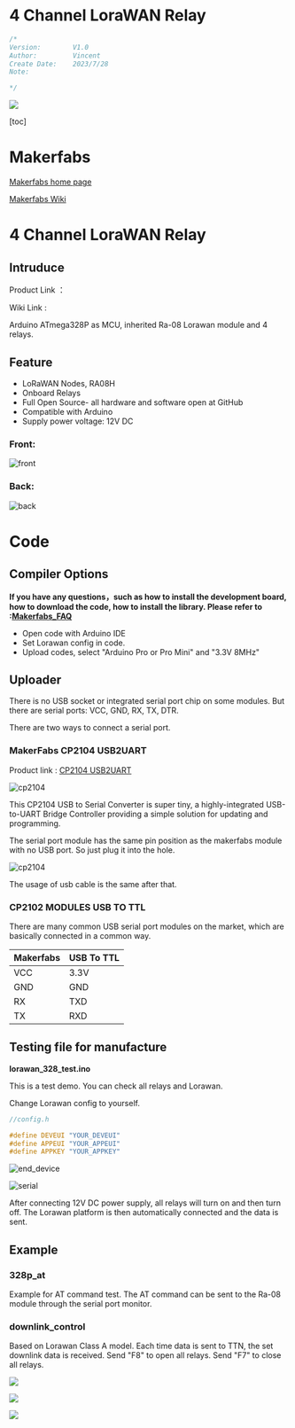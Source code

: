 #  4 Channel LoraWAN Relay



```c++
/*
Version:		V1.0
Author:			Vincent
Create Date:	2023/7/28
Note:

*/
```
![](md_pic/main.jpg)


[toc]

# Makerfabs

[Makerfabs home page](https://www.makerfabs.com/)

[Makerfabs Wiki](https://wiki.makerfabs.com/)



# 4 Channel LoraWAN Relay
## Intruduce

Product Link ：[]() 

Wiki Link : []()

Arduino ATmega328P as MCU, inherited Ra-08 Lorawan module and 4 relays.


## Feature

- LoRaWAN Nodes, RA08H
- Onboard Relays
- Full Open Source- all hardware and software open at GitHub
- Compatible with Arduino
- Supply power voltage: 12V DC




### Front:

![front](md_pic/front.jpg)

### Back:
![back](md_pic/back.jpg)


# Code

## Compiler Options

**If you have any questions，such as how to install the development board, how to download the code, how to install the library. Please refer to :[Makerfabs_FAQ](https://github.com/Makerfabs/Makerfabs_FAQ)**

- Open code with Arduino IDE
- Set Lorawan config in code.
- Upload codes, select "Arduino Pro or Pro Mini" and "3.3V 8MHz"

## Uploader

There is no USB socket or integrated serial port chip on some modules. But there are serial ports: VCC, GND, RX, TX, DTR. 

There are two ways to connect a serial port.



### MakerFabs CP2104 USB2UART

Product link : [CP2104 USB2UART](https://www.makerfabs.com/cp2104-usb-to-serial-converter.html)

![cp2104](md_pic/cp2104.png)

This CP2104 USB to Serial Converter is super tiny, a highly-integrated USB-to-UART Bridge Controller providing a simple solution for updating and programming.

The serial port module has the same pin position as the makerfabs module with no USB port. So just plug it into the hole.

![cp2104](md_pic/cp2104-2.png)

The usage of usb cable is the same after that.

### CP2102 MODULES USB TO TTL

There are many common USB serial port modules on the market, which are basically connected in a common way.

| Makerfabs | USB To TTL |
| --------- | ---------- |
| VCC       | 3.3V       |
| GND       | GND        |
| RX        | TXD        |
| TX        | RXD        |



## Testing file for manufacture

**lorawan_328_test.ino**

This is a test demo. You can check all relays and Lorawan.



Change Lorawan config to yourself.

```c++
//config.h

#define DEVEUI "YOUR_DEVEUI"
#define APPEUI "YOUR_APPEUI"
#define APPKEY "YOUR_APPKEY"


```

![end_device](md_pic/end_device.jpg)

![serial](md_pic/serial.jpg)

After connecting 12V DC power supply, all relays will turn on and then turn off.
The Lorawan platform is then automatically connected and the data is sent.


## Example

### 328p_at

Example for AT command test.
The AT command can be sent to the Ra-08 module through the serial port monitor.

### downlink_control

Based on Lorawan Class A model. Each time data is sent to TTN, the set downlink data is received.
Send "F8" to open all relays.
Send "F7" to close all relays.

![](md_pic/downlink1.jpg)

![](md_pic/downlink2.jpg)

![](md_pic/downlink3.jpg)
